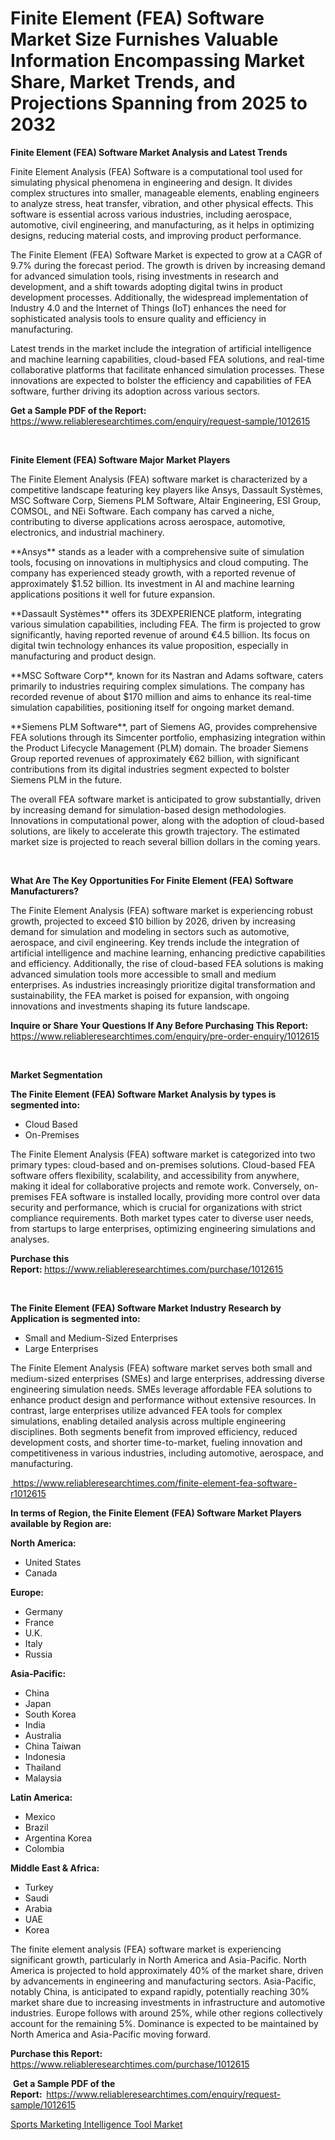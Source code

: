 <p><h1>Finite Element (FEA) Software Market Size Furnishes Valuable Information Encompassing Market Share, Market Trends, and Projections Spanning from 2025 to 2032</h1></p><p><strong>Finite Element (FEA) Software Market Analysis and Latest Trends</strong></p>
<p><p>Finite Element Analysis (FEA) Software is a computational tool used for simulating physical phenomena in engineering and design. It divides complex structures into smaller, manageable elements, enabling engineers to analyze stress, heat transfer, vibration, and other physical effects. This software is essential across various industries, including aerospace, automotive, civil engineering, and manufacturing, as it helps in optimizing designs, reducing material costs, and improving product performance.</p><p>The Finite Element (FEA) Software Market is expected to grow at a CAGR of 9.7% during the forecast period. The growth is driven by increasing demand for advanced simulation tools, rising investments in research and development, and a shift towards adopting digital twins in product development processes. Additionally, the widespread implementation of Industry 4.0 and the Internet of Things (IoT) enhances the need for sophisticated analysis tools to ensure quality and efficiency in manufacturing.</p><p>Latest trends in the market include the integration of artificial intelligence and machine learning capabilities, cloud-based FEA solutions, and real-time collaborative platforms that facilitate enhanced simulation processes. These innovations are expected to bolster the efficiency and capabilities of FEA software, further driving its adoption across various sectors.</p></p>
<p><strong>Get a Sample PDF of the Report:&nbsp;</strong> <a href="https://www.reliableresearchtimes.com/enquiry/request-sample/1012615?utm_campaign=3028&utm_medium=2&utm_source=Github&utm_content=ia&utm_term=11032025&utm_id=finite-element-fea-software">https://www.reliableresearchtimes.com/enquiry/request-sample/1012615</a></p>
<p>&nbsp;</p>
<p><strong>Finite Element (FEA) Software Major Market Players</strong></p>
<p><p>The Finite Element Analysis (FEA) software market is characterized by a competitive landscape featuring key players like Ansys, Dassault Systèmes, MSC Software Corp, Siemens PLM Software, Altair Engineering, ESI Group, COMSOL, and NEi Software. Each company has carved a niche, contributing to diverse applications across aerospace, automotive, electronics, and industrial machinery.</p><p>**Ansys** stands as a leader with a comprehensive suite of simulation tools, focusing on innovations in multiphysics and cloud computing. The company has experienced steady growth, with a reported revenue of approximately $1.52 billion. Its investment in AI and machine learning applications positions it well for future expansion.</p><p>**Dassault Systèmes** offers its 3DEXPERIENCE platform, integrating various simulation capabilities, including FEA. The firm is projected to grow significantly, having reported revenue of around €4.5 billion. Its focus on digital twin technology enhances its value proposition, especially in manufacturing and product design.</p><p>**MSC Software Corp**, known for its Nastran and Adams software, caters primarily to industries requiring complex simulations. The company has recorded revenue of about $170 million and aims to enhance its real-time simulation capabilities, positioning itself for ongoing market demand.</p><p>**Siemens PLM Software**, part of Siemens AG, provides comprehensive FEA solutions through its Simcenter portfolio, emphasizing integration within the Product Lifecycle Management (PLM) domain. The broader Siemens Group reported revenues of approximately €62 billion, with significant contributions from its digital industries segment expected to bolster Siemens PLM in the future.</p><p>The overall FEA software market is anticipated to grow substantially, driven by increasing demand for simulation-based design methodologies. Innovations in computational power, along with the adoption of cloud-based solutions, are likely to accelerate this growth trajectory. The estimated market size is projected to reach several billion dollars in the coming years.</p></p>
<p>&nbsp;</p>
<p><strong>What Are The Key Opportunities For Finite Element (FEA) Software Manufacturers?</strong></p>
<p><p>The Finite Element Analysis (FEA) software market is experiencing robust growth, projected to exceed $10 billion by 2026, driven by increasing demand for simulation and modeling in sectors such as automotive, aerospace, and civil engineering. Key trends include the integration of artificial intelligence and machine learning, enhancing predictive capabilities and efficiency. Additionally, the rise of cloud-based FEA solutions is making advanced simulation tools more accessible to small and medium enterprises. As industries increasingly prioritize digital transformation and sustainability, the FEA market is poised for expansion, with ongoing innovations and investments shaping its future landscape.</p></p>
<p><strong>Inquire or Share Your Questions If Any Before Purchasing This Report:</strong> <a href="https://www.reliableresearchtimes.com/enquiry/pre-order-enquiry/1012615?utm_campaign=3028&utm_medium=2&utm_source=Github&utm_content=ia&utm_term=11032025&utm_id=finite-element-fea-software">https://www.reliableresearchtimes.com/enquiry/pre-order-enquiry/1012615</a></p>
<p>&nbsp;</p>
<p><strong>Market Segmentation</strong></p>
<p><strong>The Finite Element (FEA) Software Market Analysis by types is segmented into:</strong></p>
<p><ul><li>Cloud Based</li><li>On-Premises</li></ul></p>
<p><p>The Finite Element Analysis (FEA) software market is categorized into two primary types: cloud-based and on-premises solutions. Cloud-based FEA software offers flexibility, scalability, and accessibility from anywhere, making it ideal for collaborative projects and remote work. Conversely, on-premises FEA software is installed locally, providing more control over data security and performance, which is crucial for organizations with strict compliance requirements. Both market types cater to diverse user needs, from startups to large enterprises, optimizing engineering simulations and analyses.</p></p>
<p><strong>Purchase this Report:&nbsp;</strong><a href="https://www.reliableresearchtimes.com/purchase/1012615?utm_campaign=3028&utm_medium=2&utm_source=Github&utm_content=ia&utm_term=11032025&utm_id=finite-element-fea-software">https://www.reliableresearchtimes.com/purchase/1012615</a></p>
<p>&nbsp;</p>
<p><strong>The Finite Element (FEA) Software Market Industry Research by Application is segmented into:</strong></p>
<p><ul><li>Small and Medium-Sized Enterprises</li><li>Large Enterprises</li></ul></p>
<p><p>The Finite Element Analysis (FEA) software market serves both small and medium-sized enterprises (SMEs) and large enterprises, addressing diverse engineering simulation needs. SMEs leverage affordable FEA solutions to enhance product design and performance without extensive resources. In contrast, large enterprises utilize advanced FEA tools for complex simulations, enabling detailed analysis across multiple engineering disciplines. Both segments benefit from improved efficiency, reduced development costs, and shorter time-to-market, fueling innovation and competitiveness in various industries, including automotive, aerospace, and manufacturing.</p></p>
<p><a href="https://www.reliableresearchtimes.com/finite-element-fea-software-r1012615?utm_campaign=3028&utm_medium=2&utm_source=Github&utm_content=ia&utm_term=11032025&utm_id=finite-element-fea-software">&nbsp;https://www.reliableresearchtimes.com/finite-element-fea-software-r1012615</a></p>
<p><strong>In terms of Region, the Finite Element (FEA) Software Market Players available by Region are:</strong></p>
<p>
    <p> <strong> North America: </strong>
        <ul>
            <li>United States</li>
            <li>Canada</li>
        </ul>
        </p> 
    <p> <strong> Europe: </strong>
        <ul>
            <li>Germany</li>
            <li>France</li>
            <li>U.K.</li>
            <li>Italy</li>
            <li>Russia</li>
        </ul>
        </p> 
    <p> <strong> Asia-Pacific: </strong>
        <ul>
            <li>China</li>
            <li>Japan</li>
            <li>South Korea</li>
            <li>India</li>
            <li>Australia</li>
            <li>China Taiwan</li>
            <li>Indonesia</li>
            <li>Thailand</li>
            <li>Malaysia</li>
        </ul>
        </p> 
    <p> <strong> Latin America: </strong>
        <ul>
            <li>Mexico</li>
            <li>Brazil</li>
            <li>Argentina Korea</li>
            <li>Colombia</li>
        </ul>
        </p> 
    <p> <strong> Middle East & Africa: </strong>
        <ul>
            <li>Turkey</li>
            <li>Saudi</li>
            <li>Arabia</li>
            <li>UAE</li>
            <li>Korea</li>
        </ul>
    </p>
    </p>
<p><p>The finite element analysis (FEA) software market is experiencing significant growth, particularly in North America and Asia-Pacific. North America is projected to hold approximately 40% of the market share, driven by advancements in engineering and manufacturing sectors. Asia-Pacific, notably China, is anticipated to expand rapidly, potentially reaching 30% market share due to increasing investments in infrastructure and automotive industries. Europe follows with around 25%, while other regions collectively account for the remaining 5%. Dominance is expected to be maintained by North America and Asia-Pacific moving forward.</p></p>
<p><strong>Purchase this Report: </strong><a href="https://www.reliableresearchtimes.com/purchase/1012615?utm_campaign=3028&utm_medium=2&utm_source=Github&utm_content=ia&utm_term=11032025&utm_id=finite-element-fea-software">https://www.reliableresearchtimes.com/purchase/1012615</a></p>
<p>&nbsp;<strong>Get a Sample PDF of the Report:&nbsp;&nbsp;</strong><a href="https://www.reliableresearchtimes.com/enquiry/request-sample/1012615?utm_campaign=3028&utm_medium=2&utm_source=Github&utm_content=ia&utm_term=11032025&utm_id=finite-element-fea-software">https://www.reliableresearchtimes.com/enquiry/request-sample/1012615</a></p>
<p><strong></strong></p>
<p><p><a href="https://github.com/verikaahova/Market-Research-Report-List-1/blob/main/sports-marketing-intelligence-tool-market.md?utm_campaign=3028&utm_medium=2&utm_source=Github&utm_content=ia&utm_term=11032025&utm_id=finite-element-fea-software">Sports Marketing Intelligence Tool Market</a></p></p>